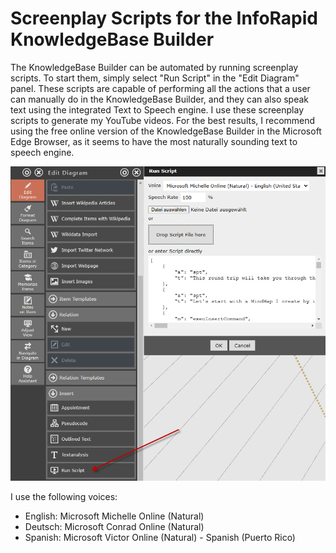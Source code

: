 # Screenplay Scripts for the InfoRapid KnowledgeBase Builder
The KnowledgeBase Builder can be automated by running screenplay scripts. To start them, simply select "Run Script" in the "Edit Diagram" panel. These scripts are capable of performing all the actions that a user can manually do in the KnowledgeBase Builder, and they can also speak text using the integrated Text to Speech engine. I use these screenplay scripts to generate my YouTube videos. For the best results, I recommend using the free online version of the KnowledgeBase Builder in the Microsoft Edge Browser, as it seems to have the most naturally sounding text to speech engine.

![Running scripts](images/runscript.png?raw=true "Running Scripts")

I use the following voices:
 - English: Microsoft Michelle Online (Natural)
 - Deutsch: Microsoft Conrad Online (Natural)
 - Spanish: Microsoft Victor Online (Natural) - Spanish (Puerto Rico)
